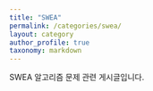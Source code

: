```yaml
---
title: "SWEA"
permalink: /categories/swea/
layout: category
author_profile: true
taxonomy: markdown
---
```


SWEA 알고리즘 문제 관련 게시글입니다.